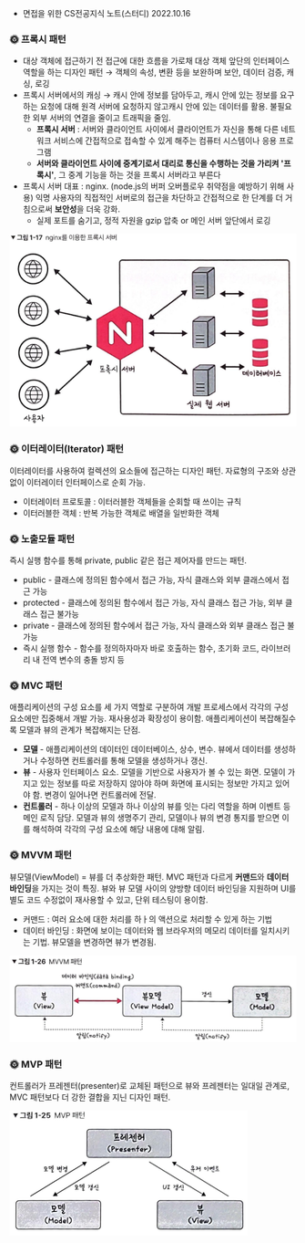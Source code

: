 - 면접을 위한 CS전공지식 노트(스터디) 2022.10.16

### 🌞 프록시 패턴

- 대상 객체에 접근하기 전 접근에 대한 흐름을 가로채 대상 객체 앞단의 인터페이스 역할을 하는 디자인 패턴 → 객체의 속성, 변환 등을 보완하며 보안, 데이터 검증, 캐싱, 로깅
- 프록시 서버에서의 캐싱 → 캐시 안에 정보를 담아두고, 캐시 안에 있는 정보를 요구하는 요청에 대해 원격 서버에 요청하지 않고캐시 안에 있는 데이터를 활용. 불필요한 외부 서버의 연결을 줄이고 트래픽을 줄임.
    -  **프록시 서버** : 서버와 클라이언트 사이에서 클라이언트가 자신을 통해 다른 네트워크 서비스에 간접적으로 접속할 수 있게 해주는 컴퓨터 시스템이나 응용 프로그램
    - **서버와 클라이언트 사이에 중계기로서 대리로 통신을 수행하는 것을 가리켜 '프록시'**, 그 중계 기능을 하는 것을 프록시 서버라고 부른다
- 프록시 서버 대표 : nginx. (node.js의 버퍼 오버플로우 취약점을 예방하기 위해 사용) 익명 사용자의 직접적인 서버로의 접근을 차단하고 간접적으로 한 단계를 더 거침으로써 **보안성**을 더욱 강화.
    - 실제 포트를 숨기고, 정적 자원을 gzip 압축 or 메인 서버 앞단에서 로깅

![Proxy Server](../resource/proxy.png)


### 🌞 이터레이터(Iterator) 패턴

이터레이터를 사용하여 컬렉션의 요소들에 접근하는 디자인 패턴. 자료형의 구조와 상관없이 이터레이터 인터페이스로 순회 가능.

- 이터레이터 프로토콜 : 이터러블한 객체들을 순회할 때 쓰이는 규칙
- 이터러블한 객체 : 반복 가능한 객체로 배열을 일반화한 객체

### 🌞 ****노출모듈 패턴****

즉시 실행 함수를 통해 private, public 같은 접근 제어자를 만드는 패턴.

- public - 클래스에 정의된 함수에서 접근 가능, 자식 클래스와 외부 클래스에서 접근 가능
- protected - 클래스에 정의된 함수에서 접근 가능, 자식 클래스 접근 가능, 외부 클래스 접근 불가능
- private - 클래스에 정의된 함수에서 접근 가능, 자식 클래스와 외부 클래스 접근 불가능
- 즉시 실행 함수 - 함수를 정의하자마자 바로 호출하는 함수, 초기화 코드, 라이브러리 내 전역 변수의 충돌 방지 등

### 🌞 MVC 패턴

애플리케이션의 구성 요소를 세 가지 역할로 구분하여 개발 프로세스에서 각각의 구성 요소에만 집중해서 개발 가능. 재사용성과 확장성이 용이함. 애플리케이션이 복잡해질수록 모델과 뷰의 관계가 복잡해지는 단점.

- **모델** - 애플리케이션의 데이터인 데이터베이스, 상수, 변수. 뷰에서 데이터를 생성하거나 수정하면 컨트롤러를 통해 모델을 생성하거나 갱신.
- **뷰** - 사용자 인터페이스 요소. 모델을 기반으로 사용자가 볼 수 있는 화면. 모델이 가지고 있는 정보를 따로 저장하지 않아야 하며 화면에 표시되는 정보만 가지고 있어야 함. 변경이 일어나면 컨트롤러에 전달.
- **컨트롤러** - 하나 이상의 모델과 하나 이상의 뷰를 잇는 다리 역할을 하며 이벤트 등 메인 로직 담당. 모델과 뷰의 생명주기 관리, 모델이나 뷰의 변경 통지를 받으면 이를 해석하여 각각의 구성 요소에 해당 내용에 대해 알림.

### 🌞 MVVM 패턴

뷰모델(ViewModel) = 뷰를 더 추상화한 패턴. MVC 패턴과 다르게 **커맨드**와 **데이터 바인딩**을 가지는 것이 특징. 뷰와 뷰 모델 사이의 양방향 데이터 바인딩을 지원하며  UI를 별도 코드 수정없이 재사용할 수 있고, 단위 테스팅이 용이함.

- 커맨드 : 여러 요소에 대한 처리를 하ㅏ의 액션으로 처리할 수 있게 하는 기법
- 데이터 바인딩 : 화면에 보이는 데이터와 웹 브라우저의 메모리 데이터를 일치시키는 기법. 뷰모델을 변경하면 뷰가 변경됨.

![MVVM패턴](../Resource/mvvm.png)

### 🌞 MVP 패턴

컨트롤러가 프레젠터(presenter)로 교체된 패턴으로 뷰와 프레젠터는 일대일 관계로, MVC 패턴보다 더 강한 결합을 지닌 디자인 패턴.

![MVP패턴](../Resource/mvp.png)